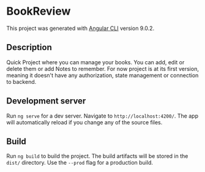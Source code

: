 # BookReview

This project was generated with [Angular CLI](https://github.com/angular/angular-cli) version 9.0.2.

## Description

Quick Project where you can manage your books. You can add, edit or delete them or add Notes to remember. 
For now project is at its first version, meaning it doesn't have any authorization, state management or connection to backend. 

## Development server

Run `ng serve` for a dev server. Navigate to `http://localhost:4200/`. The app will automatically reload if you change any of the source files.

## Build

Run `ng build` to build the project. The build artifacts will be stored in the `dist/` directory. Use the `--prod` flag for a production build.

